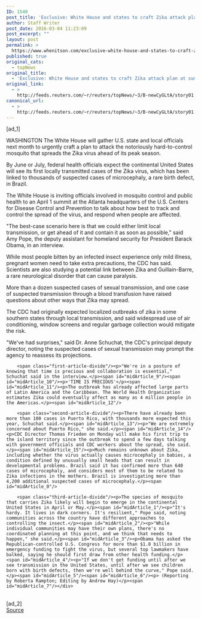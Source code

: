 ```yaml
---
ID: 1540
post_title: 'Exclusive: White House and states to craft Zika attack plan at summit'
author: Staff Writer
post_date: 2016-03-04 11:23:09
post_excerpt: ""
layout: post
permalink: >
  https://www.whenitson.com/exclusive-white-house-and-states-to-craft-zika-attack-plan-at-summit/
published: true
original_cats:
  - topNews
original_title:
  - 'Exclusive: White House and states to craft Zika attack plan at summit'
original_link:
  - >
    http://feeds.reuters.com/~r/reuters/topNews/~3/B-newCyGLtA/story01.htm
canonical_url:
  - >
    http://feeds.reuters.com/~r/reuters/topNews/~3/B-newCyGLtA/story01.htm
---
```

 [ad_1]
<br><div id="articleText">
<span id="midArticle_start"/>

<span id="midArticle_0"/><span class="focusParagraph" readability="4"><p><span class="articleLocation">WASHINGTON</span> The White House will gather U.S. state and local officials next month to urgently craft a plan to attack the notoriously hard-to-control mosquito that spreads the Zika virus ahead of its peak season.</p></span><span id="midArticle_1"/><p>By June or July, federal health officials expect the continental United States will see its first locally transmitted cases of the Zika virus, which has been linked to thousands of suspected cases of microcephaly, a rare birth defect, in Brazil.</p><span id="midArticle_2"/><p>The White House is inviting officials involved in mosquito control and public health to an April 1 summit at the Atlanta headquarters of the U.S. Centers for Disease Control and Prevention to talk about how best to track and control the spread of the virus, and respond when people are affected.</p><span id="midArticle_3"/><p>"The best-case scenario here is that we could either limit local transmission, or get ahead of it and contain it as soon as possible," said Amy Pope, the deputy assistant for homeland security for President Barack Obama, in an interview.</p><span id="midArticle_4"/><p>While most people bitten by an infected insect experience only mild illness, pregnant women need to take extra precautions, the CDC has said. Scientists are also studying a potential link between Zika and Guillain-Barre, a rare neurological disorder that can cause paralysis. </p><span id="midArticle_5"/><p>More than a dozen suspected cases of sexual transmission, and one case of suspected transmission through a blood transfusion have raised questions about other ways that Zika may spread.</p><span id="midArticle_6"/><p>The CDC had originally expected localized outbreaks of zika in some southern states through local transmission, and said widespread use of air conditioning, window screens and regular garbage collection would mitigate the risk.</p><span id="midArticle_7"/><p>"We've had surprises," said Dr. Anne Schuchat, the CDC's principal deputy director, noting the suspected cases of sexual transmission may prompt the agency to reassess its projections.</p><span id="midArticle_8"/>
        
        <span class="first-article-divide"/><p>"We're in a posture of knowing that time is precious and collaboration is essential," Schuchat said in the interview.</p><span id="midArticle_9"/><span id="midArticle_10"/><p>'TIME IS PRECIOUS'</p><span id="midArticle_11"/><p>The outbreak has already affected large parts of Latin America and the Caribbean. The World Health Organization estimates Zika could eventually affect as many as 4 million people in the Americas.</p><span id="midArticle_12"/>
        
        <span class="second-article-divide"/><p>There have already been more than 100 cases in Puerto Rico, with thousands more expected this year, Schuchat said.</p><span id="midArticle_13"/><p>"We are extremely concerned about Puerto Rico," she said.</p><span id="midArticle_14"/><p>CDC Director Thomas Frieden on Monday will make his first trip to the island territory since the outbreak to spend a few days talking with government officials and CDC workers about the spread, she said.</p><span id="midArticle_15"/><p>Much remains unknown about Zika, including whether the virus actually causes microcephaly in babies, a condition defined by unusually small heads that can result in developmental problems. Brazil said it has confirmed more than 640 cases of microcephaly, and considers most of them to be related to Zika infections in the mothers. Brazil is investigating more than 4,200 additional suspected cases of microcephaly.</p><span id="midArticle_0"/>
        
        <span class="third-article-divide"/><p>The species of mosquito that carries Zika likely will begin to emerge in the continental United States in April or May.</p><span id="midArticle_1"/><p>"It's hardy. It lives in dark corners. It's resilient," Pope said, noting communities across the country have different approaches to controlling the insect.</p><span id="midArticle_2"/><p>"While individual communities may have their own plans, there's no coordinated planning at this point, and we think that needs to happen," she said.</p><span id="midArticle_3"/><p>Obama has asked the Republican-controlled U.S. Congress for more than $1.8 billion in emergency funding to fight the virus, but several top lawmakers have balked, saying he should first draw from other health funding.</p><span id="midArticle_4"/><p>"If we don't get funding until after we see transmission in the United States, until after we see children born with birth defects, then we're well behind the curve," Pope said.</p><span id="midArticle_5"/><span id="midArticle_6"/><p> (Reporting by Roberta Rampton; Editing by Andrew Hay)</p><span id="midArticle_7"/></div>
<br>[ad_2]
<br><a href="http://feeds.reuters.com/~r/reuters/topNews/~3/B-newCyGLtA/story01.htm">Source </a>